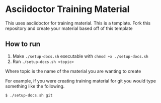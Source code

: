 # Asciidoctor Training Material

This uses asciidoctor for training material. This is a template. Fork this repository and create your material based off of this template

## How to run

1. Make `./setup-docs.sh` executable with `chmod +x ./setup-docs.sh`
2. Run `./setup-docs.sh <topic>`

Where topic is the name of the material you are wanting to create

For example, if you were creating training material for git you would type something like the following.

```sh
$ ./setup-docs.sh git
```
